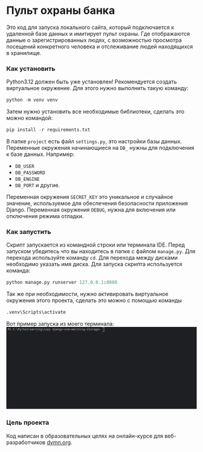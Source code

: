 # Пульт охраны банка
Это код для запуска локального сайта, который подключается к удаленной базе данных и 
имитирует пульт охраны. Где отображаются данные о зарегистрированных людях, с 
возможностью просмотра посещений конкретного человека и отслеживание людей
находящихся в хранилище. 

### Как установить
Python3.12 должен быть уже установлен!
Рекомендуется создать виртуальное окружение. Для этого нужно выполнить такую команду:
```python
python -m venv venv
```
Затем нужно установить все необходимые библиотеки, сделать это можно
командой: 
```python
pip install -r requirements.txt
``` 
В папке `project` есть файл `settings.py`, это настройки базы данных.\
Переменные окружения начинающиеся на `DB_` нужны для подключения к базе данных.
Например: 
- `DB_USER` 
- `DB_PASSWORD`
- `DB_ENGINE`
- `DB_PORT` и другие.

Переменная окружения `SECRET_KEY` это уникальное
и случайное значение, используемое для обеспечения безопасности приложения Django. 
Переменная окружения `DEBUG`, нужна для включения или отключения режима отладки.


### Как запустить
Скрипт запускается из командной строки или терминала IDE.
Перед запуском убедитесь что вы находитесь в папке с файлом `manage.py`.
Для перехода используйте команду `cd`. Для перехода между дисками необходимо указать имя диска.
Для запуска скрипта используется команда: 
```python
python manage.py runserver 127.0.0.1:8000
```
Так же при необходимости,
нужно активировать виртуальное окружения этого проекта, сделать это можно с помощью
команды 
```python
.venv\Scripts\activate
```
Вот пример запуска из моего терминала:
![terminal.gif](https://github.com/VASILIYKAS/lesson-2-django-orm-watching-storage/raw/master/images/terminal.gif)

### Цель проекта
Код написан в образовательных целях на онлайн-курсе для веб-разработчиков [dvmn.org](https://dvmn.org/).

